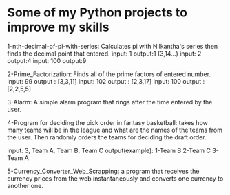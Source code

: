 # Some of my Python projects to improve my skills

1-nth-decimal-of-pi-with-series: Calculates pi with Nilkantha's series then finds the decimal point that entered.
input: 1     output:1   (3,14...)
input: 2     output:4
input: 100   output:9

2-Prime_Factorization: Finds all of the prime factors of entered number.
input: 99   output : [3,3,11]
input: 102  output : [2,3,17] 
input: 100  output : [2,2,5,5]

3-Alarm: A simple alarm program that rings after the time entered by the user.

4-Program for deciding the pick order in fantasy basketball: takes how many teams will be in the league and what are the names of the teams from the user. 
Then randomly orders the teams for deciding the draft order.

input: 3, Team A, Team B, Team C  output(example): 1-Team B
                                                   2-Team C
                                                   3-Team A
                                                   
5-Currency_Converter_Web_Scrapping: a program that receives the currency prices from the web instantaneously and converts one currency to another one.

